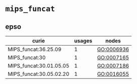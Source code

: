 # `mips_funcat`

## epso

| curie                   |   usages | nodes                                                   |
|-------------------------|----------|---------------------------------------------------------|
| MIPS_funcat:36.25.09    |        1 | [GO:0006936](http://purl.obolibrary.org/obo/GO_0006936) |
| MIPS_funcat:30          |        1 | [GO:0007165](http://purl.obolibrary.org/obo/GO_0007165) |
| MIPS_funcat:30.01.05.05 |        1 | [GO:0007186](http://purl.obolibrary.org/obo/GO_0007186) |
| MIPS_funcat:30.05.02.20 |        1 | [GO:0016055](http://purl.obolibrary.org/obo/GO_0016055) |

